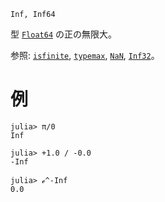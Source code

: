 ```
Inf, Inf64
```

型 [`Float64`](@ref) の正の無限大。

参照: [`isfinite`](@ref), [`typemax`](@ref), [`NaN`](@ref), [`Inf32`](@ref)。

# 例

```jldoctest
julia> π/0
Inf

julia> +1.0 / -0.0
-Inf

julia> ℯ^-Inf
0.0
```
